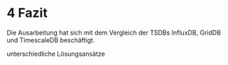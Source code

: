 # 4 Fazit

Die Ausarbeitung hat sich mit dem Vergleich der TSDBs InfluxDB, GridDB und TimescaleDB beschäftigt. 

unterschiedliche Lösungsansätze
<!--
 In the past, the focus of time-series databases has been narrowly on metrics and monitoring; today it’s become clear that software developers really need a true time-series database designed for a variety of operational workloads.
IoT

Conclusion
Now of course, each TSDB has its own unique set of pros and cons. Let’s briefly touch on them here:

InfluxDB

Pros: Easy to get up and running. Good performance for one node
Cons: No strict schema can be seen as a detriment. Only one node in open source.

TimeScaleDB

Pros: Full SQL, fast ingest, fixed schema
Cons: fixed schema

Note: I list “fixed schema” as both a pro and a con, because — like many things — it has many tradeoffs. If you want to hit the ground running and expand aggressively, a fixed schema can be a detriment. But if you are ok with planning out your schema and making sure all incoming data fits the schema, having ACID compliance can be worth the extra effort.

GridDB

Pros: very performant, fixed schema, scales out linearly
Cons: fixed schema
-->
